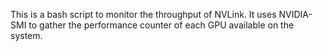 This is a bash script to monitor the throughput of NVLink.
It uses NVIDIA-SMI to gather the performance counter of each GPU available on the system.
